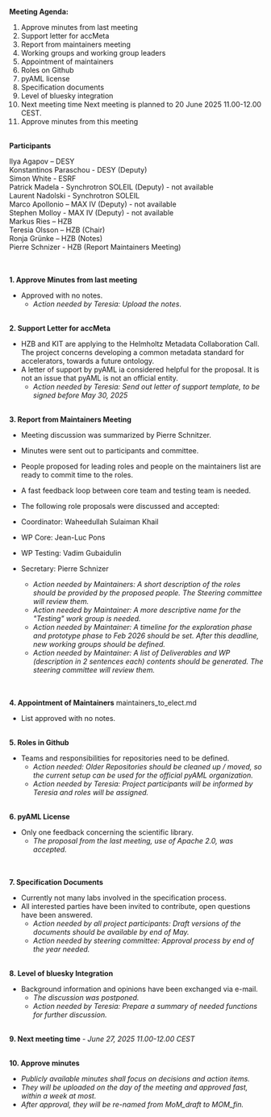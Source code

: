 **Meeting Agenda:**

1. Approve minutes from last meeting 
2. Support letter for accMeta 
3. Report from maintainers meeting 
4. Working groups and working group leaders 
5. Appointment of maintainers  
6. Roles on Github 
7. pyAML license 
8. Specification documents 
9. Level of bluesky integration 
10. Next meeting time Next meeting is planned to 20 June 2025 11.00-12.00 CEST. 
11. Approve minutes from this meeting 
<br><br> 

**Participants**

Ilya Agapov – DESY    
Konstantinos Paraschou - DESY (Deputy)    
Simon White - ESRF    
Patrick Madela - Synchrotron SOLEIL (Deputy) - not available     
Laurent Nadolski - Synchrotron SOLEIL    
Marco Apollonio – MAX IV (Deputy) - not available     
Stephen Molloy - MAX IV (Deputy) - not available     
Markus Ries – HZB    
Teresia Olsson – HZB (Chair)   
Ronja Grünke – HZB (Notes)     
Pierre Schnizer - HZB (Report Maintainers Meeting)    
<br><br>

**1. Approve Minutes from last meeting**

- Approved with no notes. 
  - *Action needed by Teresia: Upload the notes*.
<br><br>

**2. Support Letter for accMeta**

- HZB and KIT are applying to the Helmholtz Metadata Collaboration Call. The project concerns developing a common metadata standard for accelerators, towards a future ontology.
- A letter of support by pyAML ia considered helpful for the proposal. It is not an issue that pyAML is not an official entity.
  - *Action needed by Teresia: Send out letter of support template, to be signed before May 30, 2025*
<br><br>

**3. Report from Maintainers Meeting**

- Meeting discussion was summarized by Pierre Schnitzer.
- Minutes were sent out to participants and committee.
- People proposed for leading roles and people on the maintainers list are ready to commit time to the roles.  
- A fast feedback loop between core team and testing team is needed.
- The following role proposals were discussed and accepted:
- Coordinator: Waheedullah Sulaiman Khail
- WP Core: Jean-Luc Pons
- WP Testing:  Vadim Gubaidulin
- Secretary: Pierre Schnizer

    - *Action needed by Maintainers: A short description of the roles should be provided by the proposed people. The Steering committee will review them.* 
    - *Action needed by Maintainer: A more descriptive name for the "Testing" work group is needed.* 
    - *Action needed by Maintainer: A timeline for the exploration phase and prototype phase to Feb 2026 should be set. After this deadline, new working groups should be defined.* 
    - *Action needed by Maintainer: A list of Deliverables and WP (description in 2 sentences each) contents should be generated. The steering committee will review them.*  
<br><br>

**4. Appointment of Maintainers**
maintainers_to_elect.md
- List approved with no notes.
<br><br>

**5. Roles in Github**
- Teams and responsibilities for repositories need to be defined.
  - *Action needed: Older Repositories should be cleaned up / moved, so the current setup can be used for the official pyAML organization.*
  - *Action needed by Teresia: Project participants will be informed by Teresia and roles will be assigned.*
<br><br>

**6. pyAML License**  
- Only one feedback concerning the scientific library.  
  - *The proposal from the last meeting, use of Apache 2.0, was accepted.*  
<br><br>

**7. Specification Documents**  
- Currently not many labs involved in the specification process.
- All interested parties have been invited to contribute, open questions have been answered.
    - *Action needed by all project participants: Draft versions of the documents should be available by end of May.*
    - *Action needed by steering committee: Approval process by end of the year needed.*
<br><br>

**8. Level of bluesky Integration**
- Background information and opinions have been exchanged via e-mail.  
    - *The discussion was postponed.*  
    - *Action needed by Teresia: Prepare a summary of needed functions for further discussion.*
 <br><br>
 
**9. Next meeting time**
    - *June 27, 2025 11.00-12.00 CEST*
<br><br> 

**10. Approve minutes**
  - *Publicly available minutes shall focus on decisions and action items.*
  - *They will be uploaded on the day of the meeting and approved fast, within a week at most.*
  - *After approval, they will be re-named from MoM_draft to MOM_fin.*
    






